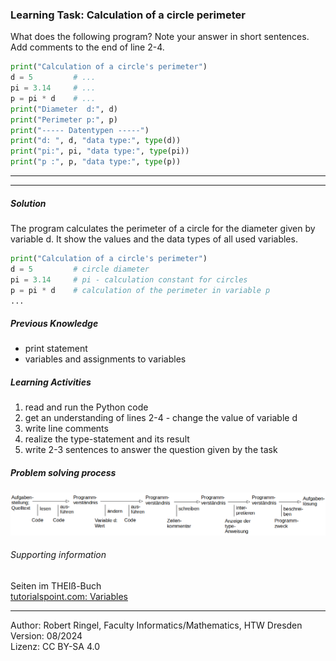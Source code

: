 ### Learning Task: Calculation of a circle perimeter

What does the following program? 
Note your answer in short sentences.
Add comments to the end of line 2-4.


``` python
print("Calculation of a circle's perimeter")
d = 5         # ...
pi = 3.14     # ...
p = pi * d    # ...
print("Diameter  d:", d)
print("Perimeter p:", p)
print("----- Datentypen -----")
print("d: ", d, "data type:", type(d))
print("pi:", pi, "data type:", type(pi))
print("p :", p, "data type:", type(p))
```

---------------------------------------
---------------------------------------

##### Solution

The program calculates the perimeter of a circle for the diameter given by variable d.
It show the values and the data types of all used variables. 

``` python
print("Calculation of a circle's perimeter")
d = 5         # circle diameter
pi = 3.14     # pi - calculation constant for circles
p = pi * d    # calculation of the perimeter in variable p
...
```

##### Previous Knowledge

- print statement
- variables and assignments to variables

##### Learning Activities

1) read and run the Python code
2) get an understanding of lines 2-4 - change the value of variable d
3) write line comments
4) realize the type-statement and its result
5) write 2-3 	sentences to answer the question given by the task

##### Problem solving process

![Problem solving process](01_Kreisumfang.png)

###### Supporting information

Seiten im THEIß-Buch  
[tutorialspoint.com: Variables](https://www.tutorialspoint.com/python/python_variables.htm)

----
[//]: # "Learning objective: Understanding of variables, calculation and result printing"
[//]: # "Topic: variables, calculations, printing"
[//]: # "Complexity: 1 - low"
[//]: # "Task type: working example"

Author: Robert Ringel, Faculty Informatics/Mathematics, HTW Dresden  
Version: 08/2024            
Lizenz: CC BY-SA 4.0
